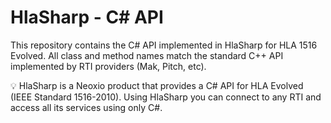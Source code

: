 # HlaSharp - C# API

This repository contains the C# API implemented in HlaSharp for HLA 1516 Evolved.
All class and method names match the standard C++ API implemented by RTI providers (Mak, Pitch, etc).

💡 HlaSharp is a Neoxio product that provides a C# API for HLA Evolved (IEEE Standard 1516-2010).
Using HlaSharp you can connect to any RTI and access all its services using only C#.
